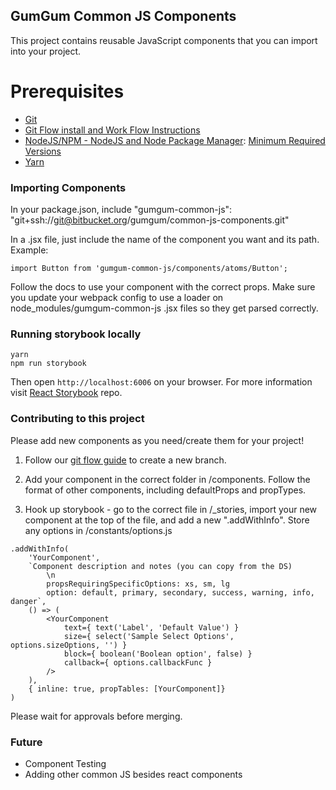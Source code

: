 ## GumGum Common JS Components

This project contains reusable JavaScript components that you can import into your project.

# Prerequisites #

- [Git](http://git-scm.com/)
- [Git Flow install and Work Flow Instructions](https://gumgum.jira.com/wiki/pages/viewpage.action?pageId=138248293)
- [NodeJS/NPM - NodeJS and Node Package Manager](http://nodejs.org/download/): [Minimum Required Versions](https://gumgum.jira.com/wiki/pages/viewpage.action?pageId=154304684)
- [Yarn](https://yarnpkg.com/)

### Importing Components
In your package.json, include
"gumgum-common-js": "git+ssh://git@bitbucket.org/gumgum/common-js-components.git"

In a .jsx file, just include the name of the component you want and its path. Example:
```
import Button from 'gumgum-common-js/components/atoms/Button';
```
Follow the docs to use your component with the correct props. Make sure you update your webpack config to use a loader on node_modules/gumgum-common-js .jsx files so they get parsed correctly.

### Running storybook locally
```
yarn
npm run storybook
```

Then open `http://localhost:6006` on your browser. For more information visit [React Storybook](https://github.com/kadirahq/react-storybook) repo.

### Contributing to this project
Please add new components as you need/create them for your project!

1. Follow our [git flow guide](https://gumgum.jira.com/wiki/pages/viewpage.action?pageId=138248293) to create a new branch.

2. Add your component in the correct folder in /components. Follow the format of other components, including defaultProps and propTypes.

3. Hook up storybook - go to the correct file in /_stories, import your new component at the top of the file, and add a new ".addWithInfo". Store any options in /constants/options.js

```
.addWithInfo(
    'YourComponent',
    `Component description and notes (you can copy from the DS)
        \n
        propsRequiringSpecificOptions: xs, sm, lg
        option: default, primary, secondary, success, warning, info, danger`,
    () => (
        <YourComponent
            text={ text('Label', 'Default Value') }
            size={ select('Sample Select Options', options.sizeOptions, '') }
            block={ boolean('Boolean option', false) }
            callback={ options.callbackFunc }
        />
    ),
    { inline: true, propTables: [YourComponent]}
)
```

Please wait for approvals before merging.

### Future
- Component Testing
- Adding other common JS besides react components
